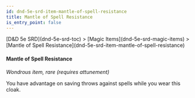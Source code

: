 ```yaml
---
id: dnd-5e-srd-item-mantle-of-spell-resistance
title: Mantle of Spell Resistance
is_entry_point: false
---
```


<breadcrumb>
[D&D 5e SRD](dnd-5e-srd-toc) >  [Magic Items](dnd-5e-srd-magic-items) > [Mantle of Spell Resistance](dnd-5e-srd-item-mantle-of-spell-resistance)
</breadcrumb>

#### Mantle of Spell Resistance

*Wondrous item, rare (requires attunement)*

You have advantage on saving throws against spells while you wear this cloak.

